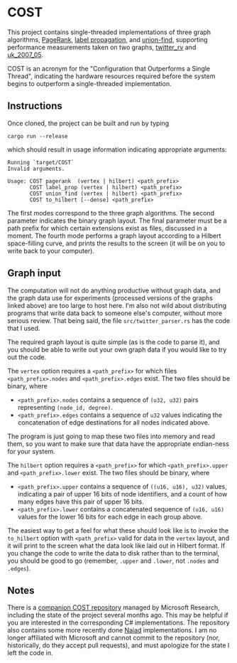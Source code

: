 # COST

This project contains single-threaded implementations of three graph algorithms, [PageRank](http://en.wikipedia.org/wiki/PageRank), [label propagation](http://www.cs.cmu.edu/~ukang/papers/HalfpICDE2011.pdf), and [union-find](http://en.wikipedia.org/wiki/Disjoint-set_data_structure), supporting performance measurements taken on two graphs, [twitter_rv](http://an.kaist.ac.kr/traces/WWW2010.html) and [uk_2007_05](http://law.di.unimi.it/webdata/uk-2007-05/).

COST is an acronym for the "Configuration that Outperforms a Single Thread", indicating the hardware resources required before the system begins to outperform a single-threaded implementation.

## Instructions

Once cloned, the project can be built and run by typing
```
cargo run --release
```
which should result in usage information indicating appropriate arguments:
```
Running `target/COST`
Invalid arguments.

Usage: COST pagerank  (vertex | hilbert) <path_prefix>
       COST label_prop (vertex | hilbert) <path_prefix>
       COST union_find (vertex | hilbert) <path_prefix>
       COST to_hilbert [--dense] <path_prefix>
```
The first modes correspond to the three graph algorithms. The second parameter indicates the binary graph layout. The final parameter must be a path prefix for which certain extensions exist as files, discussed in a moment. The fourth mode performs a graph layout according to a Hilbert space-filling curve, and prints the results to the screen (it will be on you to write back to your computer).

## Graph input
The computation will not do anything productive without graph data, and the graph data use for experiments (processed versions of the graphs linked above) are too large to host here. I'm also not wild about distributing programs that write data back to someone else's computer, without more serious review. That being said, the file `src/twitter_parser.rs` has the code that I used.

The required graph layout is quite simple (as is the code to parse it), and you should be able to write out your own graph data if you would like to try out the code.

The `vertex` option requires a `<path_prefix>` for which files `<path_prefix>.nodes` and `<path_prefix>.edges` exist. The two files should be binary, where

*   `<path_prefix>.nodes` contains a sequence of `(u32, u32)` pairs representing `(node_id, degree)`.
*   `<path_prefix>.edges` contains a sequence of `u32` values indicating the concatenation of edge destinations for all nodes indicated above.

The program is just going to map these two files into memory and read them, so you want to make sure that data have the appropriate endian-ness for your system.

The `hilbert` option requires a `<path_prefix>` for which `<path_prefix>.upper` and `<path_prefix>.lower` exist. The two files should be binary, where

*   `<path_prefix>.upper` contains a sequence of `((u16, u16), u32)` values, indicating a pair of upper 16 bits of node identifiers, and a count of how many edges have this pair of upper 16 bits.
*   `<path_prefix>.lower` contains a concatenated sequence of `(u16, u16)` values for the lower 16 bits for each edge in each group above.

The easiest way to get a feel for what these should look like is to invoke the `to_hilbert` option with `<path_prefix>` valid for data in the `vertex` layout, and it will print to the screen what the data look like laid out in Hilbert format. If you change the code to write the data to disk rather than to the terminal, you should be good to go (remember, `.upper` and `.lower`, not `.nodes` and `.edges`).

## Notes

There is a [companion COST repository](https://github.com/MicrosoftResearch/NaiadSamples) managed by Microsoft Research, including the state of the project several months ago. This may be helpful if you are interested in the corresponding C# implementations. The repository also contains some more recently done [Naiad](http://research.microsoft.com/Naiad/) implementations. I am no longer affiliated with Microsoft and cannot commit to the repository (nor, historically, do they accept pull requests), and must apologize for the state I left the code in.
